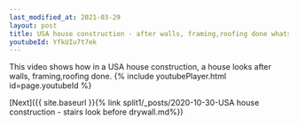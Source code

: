 ```yaml
---
last_modified_at: 2021-03-29
layout: post
title: USA house construction - after walls, framing,roofing done whatsapp status
youtubeId: YfkUIu7t7ek
---
```


This video shows how in a USA house construction, a house looks after walls, framing,roofing done.
{% include youtubePlayer.html id=page.youtubeId %}

[Next]({{ site.baseurl }}{% link split1/_posts/2020-10-30-USA house construction - stairs look before drywall.md%})
